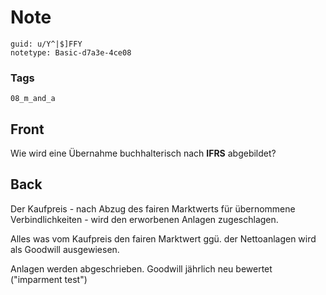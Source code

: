 # Note
```
guid: u/Y^|$]FFY
notetype: Basic-d7a3e-4ce08
```

### Tags
```
08_m_and_a
```

## Front
<p>Wie wird eine Übernahme buchhalterisch nach <b>IFRS</b>
abgebildet?

## Back
<p>Der Kaufpreis - nach Abzug des fairen Marktwerts für übernommene
Verbindlichkeiten - wird den erworbenen Anlagen zugeschlagen.
<p>Alles was vom Kaufpreis den fairen Marktwert ggü. der
Nettoanlagen wird als Goodwill ausgewiesen.
<p>Anlagen werden abgeschrieben. Goodwill jährlich neu bewertet
("imparment test")
